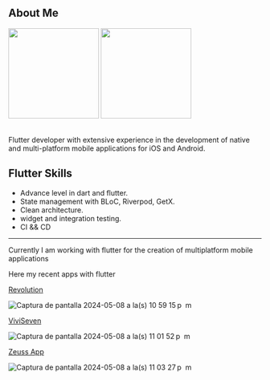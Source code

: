 ## About Me



<div>
  <img height="180em" src="https://github-readme-stats-the-meedu-app.vercel.app/api?username=JoseeCarlos&count_private=true&theme=cobalt&show_icons=true"/>
  <img height="180em" src="https://github-readme-stats-the-meedu-app.vercel.app/api/top-langs/?username=JoseeCarlos&layout=compact&langs_count=7&theme=cobalt"/>
</div>

<br/>


Flutter developer with extensive experience in the development of native and multi-platform mobile applications for iOS and Android. 




## Flutter Skills
- Advance level in dart and flutter.
- State management with  BLoC, Riverpod, GetX.
- Clean architecture.
- widget and integration testing.
- CI && CD


---
Currently I am working with flutter for the creation of multiplatform mobile applications

Here my recent apps with flutter

[Revolution](https://play.google.com/store/apps/details?id=com.flutterjunction.revolution)


![Captura de pantalla 2024-05-08 a la(s) 10 59 15 p  m](https://github.com/JoseeCarlos/JoseeCarlos/assets/89362767/cbf804da-5a2c-4f14-a151-8f6e16a6ddb5)




[ViviSeven](https://play.google.com/store/apps/details?id=com.zencillo.viviseven)


![Captura de pantalla 2024-05-08 a la(s) 11 01 52 p  m](https://github.com/JoseeCarlos/JoseeCarlos/assets/89362767/18c61340-969f-444e-8b1d-da244263123c)



[Zeuss App](https://play.google.com/store/apps/details?id=com.flutterjunction.zeuss&hl=es_EC&gl=CO)



![Captura de pantalla 2024-05-08 a la(s) 11 03 27 p  m](https://github.com/JoseeCarlos/JoseeCarlos/assets/89362767/0bb2772b-c38b-4d7b-bf8e-0385a336f407)



